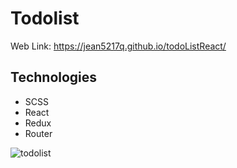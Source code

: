 # Todolist
Web Link: https://jean5217q.github.io/todoListReact/

## Technologies
* SCSS
* React
* Redux
* Router

![todolist](https://raw.github.com/jean5217q/todoListReact/master/screenshot/todolist.png) 